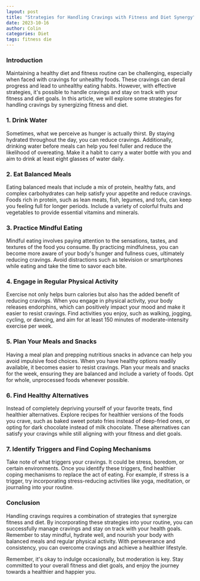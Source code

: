 ```yaml
---
layout: post
title: "Strategies for Handling Cravings with Fitness and Diet Synergy"
date: 2023-10-16
author: Colin
categories: Diet
tags: fitness die
---
```


### Introduction

Maintaining a healthy diet and fitness routine can be challenging, especially when faced with cravings for unhealthy foods. These cravings can derail progress and lead to unhealthy eating habits. However, with effective strategies, it's possible to handle cravings and stay on track with your fitness and diet goals. In this article, we will explore some strategies for handling cravings by synergizing fitness and diet.

### 1. Drink Water

Sometimes, what we perceive as hunger is actually thirst. By staying hydrated throughout the day, you can reduce cravings. Additionally, drinking water before meals can help you feel fuller and reduce the likelihood of overeating. Make it a habit to carry a water bottle with you and aim to drink at least eight glasses of water daily.

### 2. Eat Balanced Meals

Eating balanced meals that include a mix of protein, healthy fats, and complex carbohydrates can help satisfy your appetite and reduce cravings. Foods rich in protein, such as lean meats, fish, legumes, and tofu, can keep you feeling full for longer periods. Include a variety of colorful fruits and vegetables to provide essential vitamins and minerals.

### 3. Practice Mindful Eating

Mindful eating involves paying attention to the sensations, tastes, and textures of the food you consume. By practicing mindfulness, you can become more aware of your body's hunger and fullness cues, ultimately reducing cravings. Avoid distractions such as television or smartphones while eating and take the time to savor each bite.

### 4. Engage in Regular Physical Activity

Exercise not only helps burn calories but also has the added benefit of reducing cravings. When you engage in physical activity, your body releases endorphins, which can positively impact your mood and make it easier to resist cravings. Find activities you enjoy, such as walking, jogging, cycling, or dancing, and aim for at least 150 minutes of moderate-intensity exercise per week.

### 5. Plan Your Meals and Snacks

Having a meal plan and prepping nutritious snacks in advance can help you avoid impulsive food choices. When you have healthy options readily available, it becomes easier to resist cravings. Plan your meals and snacks for the week, ensuring they are balanced and include a variety of foods. Opt for whole, unprocessed foods whenever possible.

### 6. Find Healthy Alternatives

Instead of completely depriving yourself of your favorite treats, find healthier alternatives. Explore recipes for healthier versions of the foods you crave, such as baked sweet potato fries instead of deep-fried ones, or opting for dark chocolate instead of milk chocolate. These alternatives can satisfy your cravings while still aligning with your fitness and diet goals.

### 7. Identify Triggers and Find Coping Mechanisms

Take note of what triggers your cravings. It could be stress, boredom, or certain environments. Once you identify these triggers, find healthier coping mechanisms to replace the act of eating. For example, if stress is a trigger, try incorporating stress-reducing activities like yoga, meditation, or journaling into your routine.

### Conclusion

Handling cravings requires a combination of strategies that synergize fitness and diet. By incorporating these strategies into your routine, you can successfully manage cravings and stay on track with your health goals. Remember to stay mindful, hydrate well, and nourish your body with balanced meals and regular physical activity. With perseverance and consistency, you can overcome cravings and achieve a healthier lifestyle.

Remember, it's okay to indulge occasionally, but moderation is key. Stay committed to your overall fitness and diet goals, and enjoy the journey towards a healthier and happier you.

<!--Hashtags: #fitness #diet #cravings #healthyhabits #mindfuleating #mealplanning #physicalactivity #healthylifestyle-->